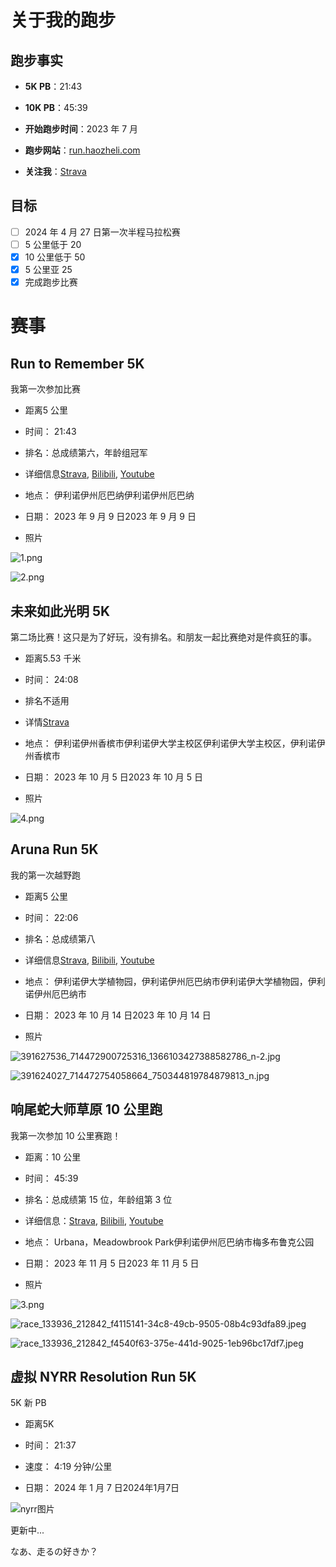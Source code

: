 # 关于我的跑步

## 跑步事实

- **5K PB**：21:43

- **10K PB**：45:39

- **开始跑步时间**：2023 年 7 月

- **跑步网站**：[run.haozheli.com](https://run.haozheli.com/)

- **关注我**：[Strava](https://www.strava.com/athletes/haozheli)

## 目标

- [ ] 2024 年 4 月 27 日第一次半程马拉松赛
- [ ] 5 公里低于 20
- [x] 10 公里低于 50
- [x] 5 公里亚 25
- [x] 完成跑步比赛

# 赛事

## Run to Remember 5K

我第一次参加比赛

- 距离5 公里

- 时间： 21:43

- 排名：总成绩第六，年龄组冠军

- 详细信息[Strava](https://www.strava.com/activities/9814724410), [Bilibili](https://www.bilibili.com/video/BV1hm4y1P7Zn/), [Youtube](https://www.youtube.com/watch?v=wAUfVo3kwnQ)

- 地点： 伊利诺伊州厄巴纳伊利诺伊州厄巴纳

- 日期： 2023 年 9 月 9 日2023 年 9 月 9 日

- 照片

![1.png](run/1.png)

![2.png](run/2.png)

## 未来如此光明 5K

第二场比赛！这只是为了好玩，没有排名。和朋友一起比赛绝对是件疯狂的事。

- 距离5.53 千米

- 时间： 24:08

- 排名不适用

- 详情[Strava](https://www.strava.com/activities/9984807297)

- 地点： 伊利诺伊州香槟市伊利诺伊大学主校区伊利诺伊大学主校区，伊利诺伊州香槟市

- 日期： 2023 年 10 月 5 日2023 年 10 月 5 日

- 照片

![4.png](run/4.png)

## Aruna Run 5K

我的第一次越野跑

- 距离5 公里

- 时间： 22:06

- 排名：总成绩第八

- 详细信息[Strava](https://www.strava.com/activities/10037739416), [Bilibili](https://www.bilibili.com/video/BV1b34y1g7B2/), [Youtube](https://www.youtube.com/watch?v=hxG1rl2VKjE&t=296s)

- 地点： 伊利诺伊大学植物园，伊利诺伊州厄巴纳市伊利诺伊大学植物园，伊利诺伊州厄巴纳市

- 日期： 2023 年 10 月 14 日2023 年 10 月 14 日

- 照片

![391627536_714472900725316_1366103427388582786_n-2.jpg](run/391627536_714472900725316_1366103427388582786_n-2.jpg)

![391624027_714472754058664_750344819784879813_n.jpg](run/391624027_714472754058664_750344819784879813_n.jpg)

## 响尾蛇大师草原 10 公里跑

我第一次参加 10 公里赛跑！

- 距离：10 公里

- 时间： 45:39

- 排名：总成绩第 15 位，年龄组第 3 位

- 详细信息：[Strava](https://www.strava.com/activities/10165758315), [Bilibili](https://www.bilibili.com/video/BV1My4y1w779/), [Youtube](https://www.youtube.com/watch?v=F7ltHilQJpg&t=85s)

- 地点： Urbana，Meadowbrook Park伊利诺伊州厄巴纳市梅多布鲁克公园

- 日期： 2023 年 11 月 5 日2023 年 11 月 5 日

- 照片

![3.png](run/3.png)

![race_133936_212842_f4115141-34c8-49cb-9505-08b4c93dfa89.jpeg](run/race_133936_212842_f4115141-34c8-49cb-9505-08b4c93dfa89.jpeg)

![race_133936_212842_f4540f63-375e-441d-9025-1eb96bc17df7.jpeg](run/race_133936_212842_f4540f63-375e-441d-9025-1eb96bc17df7.jpeg)

## 虚拟 NYRR Resolution Run 5K

5K 新 PB

- 距离5K

- 时间： 21:37

- 速度： 4:19 分钟/公里

- 日期： 2024 年 1 月 7 日2024年1月7日

![nyrr图片](run/nyrr.jpg)

更新中...

なあ、走るの好きか？